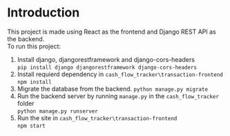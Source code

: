 # Introduction
This project is made using React as the frontend and Django REST API as the backend.\
To run this project:
1. Install django, djangorestframework and django-cors-headers\
```pip install django djangorestframework django-cors-headers```
2. Install requierd dependency in `cash_flow_tracker\transaction-frontend`\
```npm install```
3. Migrate the database from the backend.
```python manage.py migrate```
4. Run the backend server by running `manage.py` in the `cash_flow_tracker` folder\
```python manage.py runserver```
5. Run the site in `cash_flow_tracker\transaction-frontend`\
```npm start```